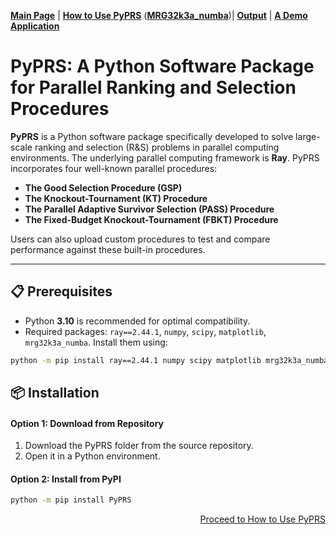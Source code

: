 [**Main Page**](README.md) | [**How to Use PyPRS**](./files/How%20to%20Use%20PyPRS.md) ([**MRG32k3a_numba**](./files/MRG32k3a_numba.md))| [**Output**](./files/Output.md) | [**A Demo Application**](./files/A%20Demo%20Application.md)


# PyPRS: A Python Software Package for Parallel Ranking and Selection Procedures



**PyPRS** is a Python software package specifically developed to solve large-scale ranking and selection (R&S) problems in parallel computing environments. The underlying parallel computing framework is **Ray**. PyPRS incorporates four well-known parallel procedures: 

- **The Good Selection Procedure (GSP)**
- **The Knockout-Tournament (KT) Procedure**
- **The Parallel Adaptive Survivor Selection (PASS) Procedure**
- **The Fixed-Budget Knockout-Tournament (FBKT) Procedure**

Users can also upload custom procedures to test and compare performance against these built-in procedures.

---
## 📋 Prerequisites
- Python **3.10** is recommended for optimal compatibility.
- Required packages:  `ray==2.44.1`, `numpy`, `scipy`, `matplotlib`, `mrg32k3a_numba`. Install them using:
```bash
python -m pip install ray==2.44.1 numpy scipy matplotlib mrg32k3a_numba
```

## 📦 Installation
#### Option 1: Download from Repository
1. Download the PyPRS folder from the source repository.
2. Open it in a Python environment.
#### Option 2: Install from PyPI
```bash
python -m pip install PyPRS
```

<p align="right"><a href="./files/How to Use PyPRS.md"> Proceed to How to Use PyPRS</a></p>
